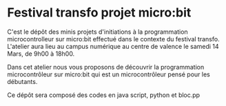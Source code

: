 # Festival transfo projet micro:bit

C'est le dépôt des minis projets d'initiations à la programmation microcontrolleur sur micro:bit effectué dans le contexte du festival transfo. L'atelier aura lieu au campus numérique au centre de valence le samedi 14 Mars, de 9h00 à 18h00.

Dans cet atelier nous vous proposons de découvrir la programmation microcontrôleur sur micro:bit qui est un microcontrôleur pensé pour les débutants.

Ce dépôt sera composé des codes en java script, python et bloc.pp
